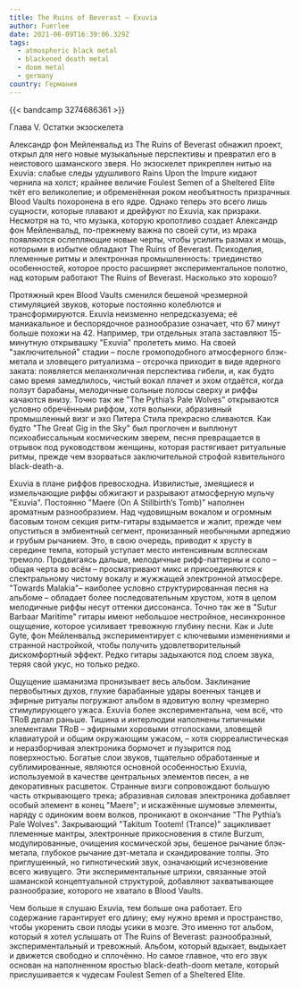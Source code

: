 ```yaml
---
title: The Ruins of Beverast — Exuvia
author: Fuerlee
date: 2021-06-09T16:39:06.329Z
tags:
  - atmospheric black metal
  - blackened death metal
  - doom metal
  - germany
country: Германия
---
```

{{< bandcamp 3274686361 >}}

Глава V. Остатки экзоскелета



Александр фон Мейленвальд из The Ruins of Beverast обнажил проект, открыл для него новые музыкальные перспективы и превратил его в неистового шаманского зверя. Но экзоскелет прикреплен нитью на Exuvia: слабые следы удушливого Rains Upon the Impure кидают чернила на холст; крайнее величие Foulest Semen of a Sheltered Elite ткёт его великолепие; и обременённая роком необъятность призрачных Blood Vaults похоронена в его ядре. Однако теперь это всего лишь сущности, которые плавают и дрейфуют по Exuvia, как призраки. Несмотря на то, что музыка, которую кропотливо создает Александр фон Мейленвальд, по-прежнему важна по своей сути, из мрака появляются ослепляющие новые черты, чтобы усилить размах и мощь, которыми в избытке обладают The Ruins of Beverast. Психоделия, племенные ритмы и электронная промышленность: триединство особенностей, которое просто расширяет экспериментальное полотно, над которым работают The Ruins of Beverast. Насколько это хорошо?



Протяжный крен Blood Vaults сменился бешеной чрезмерной стимуляцией звуков, которые постоянно колеблются и трансформируются. Exuvia неизменно непредсказуема; её маниакальное и беспорядочное разнообразие означает, что 67 минут больше похожи на 42. Например, три отдельных этапа заставляют 15-минутную открывашку "Exuvia" пролететь мимо. На своей "заключительной" стадии – после громоподобного атмосферного блэк-метала и зловещего ритуализма – отсрочка приходит в виде ядерного заката: появляется меланхоличная перспектива гибели, и, как будто само время замедлилось, чистый вокал плачет и эхом отдаётся, когда ползут барабаны, мелодичные сольные полосы сверху и риффы качаются внизу. Точно так же "The Pythia’s Pale Wolves" открываются условно обречённым риффом, хотя волынки, абразивный промышленный визг и эхо Питера Стила прекрасно сливаются. Как будто "The Great Gig in the Sky" был проглочен и выплюнут психоабиссальным космическим зверем, песня превращается в отрывок под руководством женщины, которая растягивает ритуальные ритмы, прежде чем взорваться заключительной строфой язвительного black-death-а.



Exuvia в плане риффов превосходна. Извилистые, змеящиеся и измельчающие риффы обжигают и разрывают атмосферную мульчу "Exuvia". Постоянно "Maere (On A Stillbirth’s Tomb)" наполнен ароматным разнообразием. Над чудовищным вокалом и огромным басовым тоном секция ритм-гитары вздымается и жалит, прежде чем опуститься в эмбиентный сегмент, пронизанный необычными арпеджио и грубым рычанием. Это, в свою очередь, приводит к хрусту в середине темпа, который уступает место интенсивным всплескам тремоло. Продвигаясь дальше, мелодичные рифф-паттерны и соло – общая черта во всём – просматривают микс и присоединяются к спектральному чистому вокалу и жужжащей электронной атмосфере. "Towards Malakia"– наиболее условно структурированная песня на альбоме – обладает более последовательным хрустом, хотя в целом мелодичные риффы несут оттенки диссонанса. Точно так же в "Sutur Barbaar Maritime" гитары имеют небольшое нестройное, несинхронное ощущение, которое усиливает тревожную глубину песни. Как и Jute Gyte, фон Мейленвальд экспериментирует с ключевыми изменениями и странной настройкой, чтобы получить удовлетворительный дискомфортный эффект. Редко гитары задыхаются под слоем звука, теряя свой укус, но только редко.



Ощущение шаманизма пронизывает весь альбом. Заклинание первобытных духов, глухие барабанные удары военных танцев и эфирные ритуалы погружают альбом в ядовитую волну чрезмерно стимулирующего ужаса. Exuvia более экспериментальна, чем всё, что TRoB делал раньше. Тишина и интерлюдии наполнены типичными элементами TRoB – эфирными хоровыми отголосками, зловещей клавиатурой и общим окружающим ужасом, – хотя сюрреалистическая и неразборчивая электроника бормочет и пузырится под поверхностью. Богатые слои звуков, тщательно обработанные и сублимированные, являются основной особенностью Exuvia, используемой в качестве центральных элементов песен, а не декоративных расцветок. Странные визги сопровождают большую часть открывающего трека; абразивная силовая электроника добавляет особый элемент в конец "Maere"; и искажённые шумовые элементы, наряду с одиноким воем волков, проникают в окончание "The Pythia’s Pale Wolves". Закрывающий "Takitum Tootem! (Trance)" зацикливает племенные мантры, электронные прикосновения в стиле Burzum, модулированные, очищения космической эры, бешеное рычание блэк-метала, глубокое рычание дэт-метала и скандирование толпы. Это приглушенный, но гипнотический звук, означающий исчезновение всего живущего. Эти экспериментальные штрихи, связанные этой шаманской концептуальной структурой, добавляют захватывающее разнообразие, которого не хватало в Blood Vaults.



Чем больше я слушаю Exuvia, тем больше она работает. Его содержание гарантирует его длину; ему нужно время и пространство, чтобы укоренить свои плоды усики в мозге. Это именно тот альбом, который я хотел услышать от The Ruins of Beverast: разнообразный, экспериментальный и тревожный. Альбом, который вдыхает, выдыхает и движется свободно и сплочённо. Но самое главное, что его звук основан на наполненном яростью black-death-doom метале, который прислушивается к чудесам Foulest Semen of a Sheltered Elite.